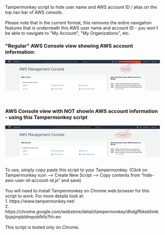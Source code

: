 
Tampermonkey script to hide user name and AWS account ID / alias on the top nav bar of AWS console.  
<br/>
Please note that in the current format, this removes the entire navigation features that is underneath this AWS user name and account ID - you won't be able to navigate to "My Account", "My  Organizations", etc.
<br/>

### "Regular" AWS Console view showing AWS account information: ###

![](images/AWS-Info-Visible-2.png)

<br/>

### AWS Console view with NOT showin AWS account information - using this Tampermonkey script ###

![](images/AWS-Info-Not-Visible-2.png)

<br/>
To use, simply copy paste this script to your Tampermonkey.  (Click on Tampermonkey icon --> Create New Script --> Copy contents from "hide-aws-user-id-account-id.js" and save)

<br/>
<br/>
You will need to install Tampermonkey on Chrome web browser for this script to work. For more details look at:
<br/>
1. https://www.tampermonkey.net/
<br/>
2. https://chrome.google.com/webstore/detail/tampermonkey/dhdgffkkebhmkfjojejmpbldmpobfkfo?hl=en

<br/>
<br/>
This script is tested only on Chrome.  
